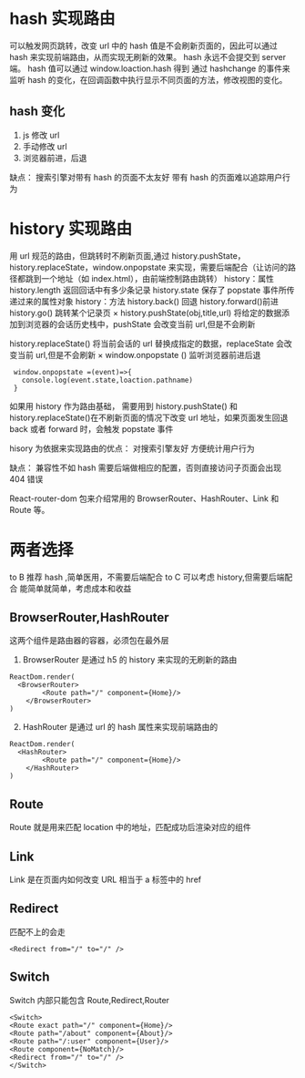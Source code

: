 # hash 实现路由

可以触发网页跳转，改变 url 中的 hash 值是不会刷新页面的，因此可以通过 hash 来实现前端路由，从而实现无刷新的效果。
hash 永远不会提交到 server 端。
hash 值可以通过 window.loaction.hash 得到
通过 hashchange 的事件来监听 hash 的变化，在回调函数中执行显示不同页面的方法，修改视图的变化。

## hash 变化

1. js 修改 url
2. 手动修改 url
3. 浏览器前进，后退

缺点：
搜索引擎对带有 hash 的页面不太友好
带有 hash 的页面难以追踪用户行为

# history 实现路由

用 url 规范的路由，但跳转时不刷新页面,通过 history.pushState，history.replaceState，window.onpopstate 来实现，需要后端配合（让访问的路径都跳到一个地址（如 index.html），由前端控制路由跳转）
history：属性
history.length 返回回话中有多少条记录
history.state 保存了 popstate 事件所传递过来的属性对象
history：方法
history.back() 回退
history.forward()前进
history.go() 跳转某个记录页
× history.pushState(obj,title,url) 将给定的数据添加到浏览器的会话历史栈中，pushState 会改变当前 url,但是不会刷新

history.replaceState() 将当前会话的 url 替换成指定的数据，replaceState 会改变当前 url,但是不会刷新
× window.onpopstate () 监听浏览器前进后退

```
 window.onpopstate =(event)=>{
   console.log(event.state,loaction.pathname)
 }
```

如果用 history 作为路由基础， 需要用到 history.pushState() 和 history.replaceState()在不刷新页面的情况下改变 url 地址，如果页面发生回退 back 或者 forward 时，会触发 popstate 事件

hisory 为依据来实现路由的优点：
对搜索引擎友好
方便统计用户行为

缺点：
兼容性不如 hash
需要后端做相应的配置，否则直接访问子页面会出现 404 错误

React-router-dom 包来介绍常用的 BrowserRouter、HashRouter、Link 和 Route 等。

# 两者选择

to B 推荐 hash ,简单医用，不需要后端配合
to C 可以考虑 history,但需要后端配合
能简单就简单，考虑成本和收益

## BrowserRouter,HashRouter

这两个组件是路由器的容器，必须包在最外层

1. BrowserRouter 是通过 h5 的 history 来实现的无刷新的路由

```
ReactDom.render(
  <BrowserRouter>
        <Route path="/" component={Home}/>
    </BrowserRouter>
)
```

2. HashRouter 是通过 url 的 hash 属性来实现前端路由的

```
ReactDom.render(
  <HashRouter>
        <Route path="/" component={Home}/>
    </HashRouter>
)
```

## Route

Route 就是用来匹配 location 中的地址，匹配成功后渲染对应的组件

## Link

Link 是在页面内如何改变 URL 相当于 a 标签中的 href

## Redirect

匹配不上的会走

```
<Redirect from="/" to="/" />
```

## Switch

Switch 内部只能包含 Route,Redirect,Router

```
<Switch>
<Route exact path="/" component={Home}/>
<Route path="/about" component={About}/>
<Route path="/:user" component={User}/>
<Route component={NoMatch}/>
<Redirect from="/" to="/" />
</Switch>
```
